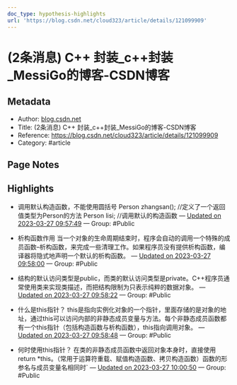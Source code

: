```yaml
---
doc_type: hypothesis-highlights
url: 'https://blog.csdn.net/cloud323/article/details/121099909'
---
```


# (2条消息) C++ 封装_c++封装_MessiGo的博客-CSDN博客

## Metadata
- Author: [blog.csdn.net]()
- Title: (2条消息) C++ 封装_c++封装_MessiGo的博客-CSDN博客
- Reference: https://blog.csdn.net/cloud323/article/details/121099909
- Category: #article

## Page Notes
## Highlights
- 调用默认构造函数，不能使用圆括号 Person zhangsan(); //定义了一个返回值类型为Person的方法 Person lisi; //调用默认的构造函数 — [Updated on 2023-03-27 09:57:49](https://hyp.is/xrG-ZsxCEe2wAZ_WmrpH0w/blog.csdn.net/cloud323/article/details/121099909) — Group: #Public

- 析构函数作用 当一个对象的生命周期结束时，程序会自动的调用一个特殊的成员函数–析构函数，来完成一些清理工作。如果程序员没有提供析构函数，编译器将隐式地声明一个默认的析构函数。 — [Updated on 2023-03-27 09:58:00](https://hyp.is/zb7nOMxCEe2wG585KGl_jA/blog.csdn.net/cloud323/article/details/121099909) — Group: #Public

- 结构的默认访问类型是public，而类的默认访问类型是private。C++程序员通常使用类来实现类描述，而把结构限制为只表示纯粹的数据对象。 — [Updated on 2023-03-27 09:58:22](https://hyp.is/2qOdcsxCEe2Dn28sV6n3dQ/blog.csdn.net/cloud323/article/details/121099909) — Group: #Public

- 什么是this指针？ this是指向实例化对象的一个指针，里面存储的是对象的地址，通过this可以访问内部的非静态成员变量与方法。每个非静态成员函数都有一个this指针（包括构造函数与析构函数），this指向调用对象。 — [Updated on 2023-03-27 09:58:48](https://hyp.is/6lUlBsxCEe2opecF_Qko3g/blog.csdn.net/cloud323/article/details/121099909) — Group: #Public

- 何时使用this指针？ 在类的非静态成员函数中返回对象本身时，直接使用return *this。（常用于运算符重载、赋值构造函数、拷贝构造函数）函数的形参名与成员变量名相同时` — [Updated on 2023-03-27 10:00:50](https://hyp.is/MrAA-sxDEe2RrKNAPTHD9Q/blog.csdn.net/cloud323/article/details/121099909) — Group: #Public



